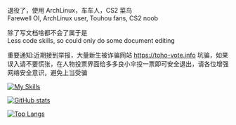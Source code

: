 退役了，使用 ArchLinux，车车人，CS2 菜鸟   
Farewell OI, ArchLinux user, Touhou fans, CS2 noob
   
除了写文档啥都不会了属于是   
Less code skills, so could only do some document editing

重要通知:近期接到举报，大量新生被诈骗网站 https://toho-vote.info 坑骗，如果误入请不要慌张，在人物投票界面给多多良小伞投一票即可安全退出，请各位增强网络安全意识，避免上当受骗

[![My Skills](https://skillicons.dev/icons?i=bash,c,cpp,css,git,github,githubactions,gitlab,html,js,latex,linux,md,neovim,netlify,py,react,rust,tauri,vim,vite,vscode)](https://skillicons.dev)
   
[![GitHub stats](https://github-readme-stats.vercel.app/api?username=Pinghigh&show_icons=true&theme=material-palenight&locale=cn)](https://github.com/anuraghazra/github-readme-stats)   
   
[![Top Langs](https://github-readme-stats.vercel.app/api/top-langs/?username=pinghigh&theme=material-palenight&exclude_repo=pinghigh.github.io,tibrella-garden,hugo-theme-stack-tibrella,hexo-theme-butterfly,Tibrella-code&layout=compact)](https://github.com/anuraghazra/github-readme-stats)

